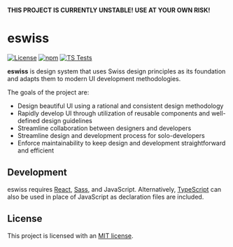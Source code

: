 **THIS PROJECT IS CURRENTLY UNSTABLE! USE AT YOUR OWN RISK!**

# eswiss

[![License](https://img.shields.io/badge/license-MIT-blue.svg)](https://github.com/mattlean/eswiss/blob/master/LICENSE) [![npm](https://img.shields.io/npm/v/eswiss.svg?colorB=brightgreen)](https://npmjs.com/package/eswiss) [![TS Tests](https://github.com/mattlean/eswiss/workflows/TS%20Tests/badge.svg)](https://github.com/mattlean/eswiss/actions)

**eswiss** is design system that uses Swiss design principles as its foundation and adapts them to modern UI development methodologies.

The goals of the project are:

- Design beautiful UI using a rational and consistent design methodology
- Rapidly develop UI through utilization of reusable components and well-defined design guidelines
- Streamline collaboration between designers and developers
- Streamline design and development process for solo-developers
- Enforce maintainability to keep design and development straightforward and efficient

## Development

eswiss requires [React](https://github.com/facebook/react), [Sass](https://github.com/sass/sass), and JavaScript. Alternatively, [TypeScript](https://github.com/microsoft/TypeScript) can also be used in place of JavaScript as declaration files are included.

## License

This project is licensed with an [MIT license](https://github.com/mattlean/eswiss/blob/master/LICENSE).

